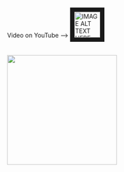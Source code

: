 Video on YouTube --> <a href="https://youtu.be/9e7GNxllPXQ" target="_blank">
 <img src="https://user-images.githubusercontent.com/36192933/50398859-37cc0480-077b-11e9-9a29-daa1d8ac2b0a.png" alt="IMAGE ALT TEXT HERE" width="60" border="10" />
</a>
</br>
</br>

<img src="https://user-images.githubusercontent.com/36192933/50398859-37cc0480-077b-11e9-9a29-daa1d8ac2b0a.png" width="256">


